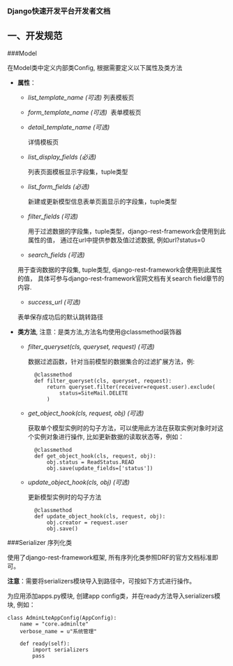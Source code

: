 ### Django快速开发平台开发者文档

## 一、开发规范

###Model

在Model类中定义内部类Config, 根据需要定义以下属性及类方法

* **属性**：

    * *list_template_name (可选)*
        列表模板页
    
    * *form_template_name (可选)*
    ﻿
        ﻿表单模板页
    
    * *detail_template_name (可选)*
    
        详情模板页
    
    * *list_display_fields (必选)*
    
        列表页面模板显示字段集，tuple类型
    
    * *list_form_fields (必选)*
    
        新建或更新模型信息表单页面显示的字段集，tuple类型
    
    * *filter_fields (可选)*
    
        用于过滤数据的字段集，tuple类型，django-rest-framework会使用到此属性的值，
        通过在url中提供参数及值过滤数据, 例如url?status=0
    
    * *search_fields (可选)*
    
    用于查询数据的字段集, tuple类型, django-rest-framework会使用到此属性的值，
    具体可参与django-rest-framework官网文档有关search field章节的内容.
    
    * *success_url (可选)*
    
    表单保存成功后的默认跳转路径
    

* **类方法**, 注意：是类方法,方法名均使用@classmethod装饰器

    * *filter_queryset(cls, queryset, request)   (可选)*
    
        数据过滤函数，针对当前模型的数据集合的过滤扩展方法，例:

            @classmethod
            def filter_queryset(cls, queryset, request):
                return queryset.filter(receiver=request.user).exclude(
                    status=SiteMail.DELETE
                )
                
                
    * *get_object_hook(cls, request, obj)   (可选)*
    
        获取单个模型实例时的勾子方法，可以使用此方法在获取实例对象时对这个实例对象进行操作,
        比如更新数据的读取状态等，例如：
    
            @classmethod
            def get_object_hook(cls, request, obj):
                obj.status = ReadStatus.READ
                obj.save(update_fields=['status'])
                
        
    * *update_object_hook(cls, obj)	(可选)*
    
        更新模型实例时的勾子方法
    
            @classmethod
            def update_object_hook(cls, request, obj):
                obj.creator = request.user
                obj.save()



###Serializer 序列化类

使用了django-rest-framework框架, 所有序列化类参照DRF的官方文档标准即可。

**注意**：需要将serializers模块导入到路径中，可按如下方式进行操作。

为应用添加apps.py模块, 创建app config类，并在ready方法导入serializers模块, 例如：

    class AdminLteAppConfig(AppConfig):
        name = "core.adminlte"
        verbose_name = u"系统管理"
        
        def ready(self):
            import serializers
            pass
        
